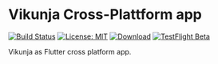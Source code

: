 # Vikunja Cross-Plattform app

[![Build Status](https://drone.kolaente.de/api/badges/vikunja/app/status.svg)](https://drone.kolaente.de/vikunja/app)
[![License: MIT](https://img.shields.io/badge/License-MIT-blue.svg)](LICENSE)
[![Download](https://img.shields.io/badge/download-v0.1-brightgreen.svg)](https://storage.kolaente.de/minio/vikunja-app/)
[![TestFlight Beta](https://img.shields.io/badge/TestFlight-Beta-026CBB)](https://testflight.apple.com/join/KxOaAraq)

Vikunja as Flutter cross platform app.